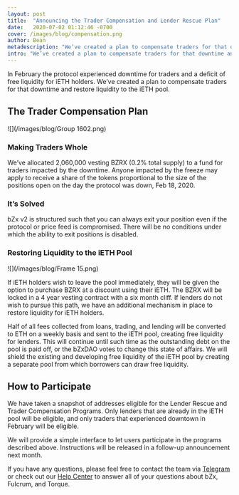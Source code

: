 ```yaml
---
layout: post
title:  "Announcing the Trader Compensation and Lender Rescue Plan"
date:   2020-07-02 01:12:46 -0700
cover: /images/blog/compensation.png
author: Bean
metadescription: "We’ve created a plan to compensate traders for that downtime and restore liquidity to the iETH pool"
intro: "We’ve created a plan to compensate traders for that downtime and restore liquidity to the iETH pool"
---
```

In February the protocol experienced downtime for traders and a deficit of free liquidity for iETH holders. We’ve created a plan to compensate traders for that downtime and restore liquidity to the iETH pool.

## The Trader Compensation Plan

![](/images/blog/Group 1602.png)

### Making Traders Whole

We’ve allocated 2,060,000 vesting BZRX (0.2% total supply) to a fund for traders impacted by the downtime. Anyone impacted by the freeze may apply to receive a share of the tokens proportional to the size of the positions open on the day the protocol was down, Feb 18, 2020.

### It’s Solved

bZx v2 is structured such that you can always exit your position even if the protocol or price feed is compromised. There will be no conditions under which the ability to exit positions is disabled.

### Restoring Liquidity to the iETH Pool

![](/images/blog/Frame 15.png)

If iETH holders wish to leave the pool immediately, they will be given the option to purchase BZRX at a discount using their iETH. The BZRX will be locked in a 4 year vesting contract with a six month cliff. If lenders do not wish to pursue this path, we have an additional mechanism in place to restore liquidity for iETH holders.  

Half of all fees collected from loans, trading, and lending will be converted to ETH on a weekly basis and sent to the iETH pool, creating free liquidity for lenders. This will continue until such time as the outstanding debt on the pool is paid off, or the bZxDAO votes to change this state of affairs. We will shield the existing and developing free liquidity of the iETH pool by creating a separate pool from which borrowers can draw free liquidity.

## How to Participate

We have taken a snapshot of addresses eligible for the Lender Rescue and Trader Compensation Programs. Only lenders that are already in the iETH pool will be eligible, and only traders that experienced downtown in February will be eligible.

We will provide a simple interface to let users participate in the programs described above. Instructions will be released in a follow-up announcement next month.

If you have any questions, please feel free to contact the team via [Telegram](https://t.me/b0xNet) or check out our [Help Center](https://help.bzx.network/en/) to answer all of your questions about bZx, Fulcrum, and Torque.
